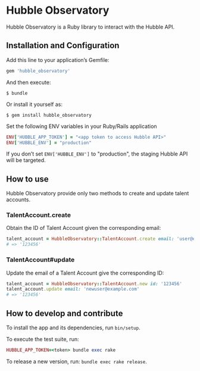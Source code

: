# Hubble Observatory

Hubble Observatory is a Ruby library to interact with the Hubble API.

## Installation and Configuration

Add this line to your application’s Gemfile:

```ruby
gem 'hubble_observatory'
```

And then execute:

    $ bundle

Or install it yourself as:

    $ gem install hubble_observatory

Set the following ENV variables in your Ruby/Rails application

```ruby
ENV['HUBBLE_APP_TOKEN'] = "<app token to access Hubble API>"
ENV['HUBBLE_ENV'] = "production"
```

If you don’t set `ENV['HUBBLE_ENV']` to "production", the staging Hubble API will be targeted.

## How to use

Hubble Observatory provide only two methods to create and update talent accounts.

### TalentAccount.create

Obtain the ID of Talent Account given the corresponding email:

```ruby
talent_account = HubbleObservatory::TalentAccount.create email: 'user@example.com'
# => '123456'
```

### TalentAccount#update

Update the email of a Talent Account give the corresponding ID:

```ruby
talent_account = HubbleObservatory::TalentAccount.new id: '123456'
talent_account.update email: 'newuser@example.com'
# => '123456'
```

## How to develop and contribute

To install the app and its dependencies, run `bin/setup`.

To execute the test suite, run:

```ruby
HUBBLE_APP_TOKEN=<token> bundle exec rake
```

To release a new version, run: `bundle exec rake release`.
